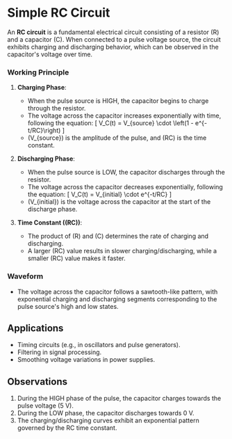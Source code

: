 # Simple RC Circuit 

An **RC circuit** is a fundamental electrical circuit consisting of a resistor (R) and a capacitor (C). When connected to a pulse voltage source, the circuit exhibits charging and discharging behavior, which can be observed in the capacitor's voltage over time.

### Working Principle
1. **Charging Phase**:
   - When the pulse source is HIGH, the capacitor begins to charge through the resistor.
   - The voltage across the capacitor increases exponentially with time, following the equation:
     \[
     V_C(t) = V_{source} \cdot \left(1 - e^{-t/RC}\right)
     \]
   - \(V_{source}\) is the amplitude of the pulse, and \(RC\) is the time constant.

2. **Discharging Phase**:
   - When the pulse source is LOW, the capacitor discharges through the resistor.
   - The voltage across the capacitor decreases exponentially, following the equation:
     \[
     V_C(t) = V_{initial} \cdot e^{-t/RC}
     \]
   - \(V_{initial}\) is the voltage across the capacitor at the start of the discharge phase.

3. **Time Constant (\(RC\))**:
   - The product of \(R\) and \(C\) determines the rate of charging and discharging.
   - A larger \(RC\) value results in slower charging/discharging, while a smaller \(RC\) value makes it faster.

### Waveform
- The voltage across the capacitor follows a sawtooth-like pattern, with exponential charging and discharging segments corresponding to the pulse source's high and low states.

## Applications
- Timing circuits (e.g., in oscillators and pulse generators).
- Filtering in signal processing.
- Smoothing voltage variations in power supplies.  

## Observations
1. During the HIGH phase of the pulse, the capacitor charges towards the pulse voltage (5 V).
2. During the LOW phase, the capacitor discharges towards 0 V.
3. The charging/discharging curves exhibit an exponential pattern governed by the RC time constant.

